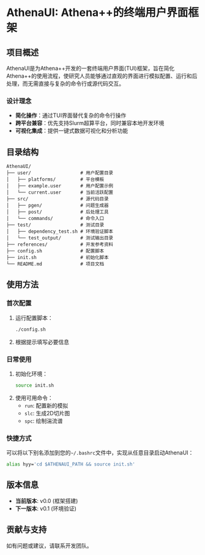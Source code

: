 # AthenaUI: Athena++的终端用户界面框架

## 项目概述

AthenaUI是为Athena++开发的一套终端用户界面(TUI)框架，旨在简化Athena++的使用流程，使研究人员能够通过直观的界面进行模拟配置、运行和后处理，而无需直接与复杂的命令行或源代码交互。

### 设计理念

- **简化操作**：通过TUI界面替代复杂的命令行操作
- **跨平台兼容**：优先支持Slurm超算平台，同时兼容本地开发环境
- **可视化集成**：提供一键式数据可视化和分析功能

## 目录结构

```
AthenaUI/
├── user/                  # 用户配置目录
│   ├── platforms/         # 平台模板
│   ├── example.user       # 用户配置示例
│   └── current.user       # 当前活跃配置
├── src/                   # 源代码目录
│   ├── pgen/              # 问题生成器
│   ├── post/              # 后处理工具
│   └── commands/          # 命令入口
├── test/                  # 测试目录
│   ├── dependency_test.sh # 环境验证脚本
│   └── test_output/       # 测试输出目录
├── references/            # 开发参考资料
├── config.sh              # 配置脚本
├── init.sh                # 初始化脚本
└── README.md              # 项目文档
```

## 使用方法

### 首次配置

1. 运行配置脚本：
   ```bash
   ./config.sh
   ```
2. 根据提示填写必要信息

### 日常使用

1. 初始化环境：
   ```bash
   source init.sh
   ```
2. 使用可用命令：
   - `run`: 配置新的模拟
   - `slc`: 生成2D切片图
   - `spc`: 绘制湍流谱

### 快捷方式

可以将以下别名添加到您的`~/.bashrc`文件中，实现从任意目录启动AthenaUI：

```bash
alias hyy='cd $ATHENAUI_PATH && source init.sh'
```

## 版本信息

- **当前版本**: v0.0 (框架搭建)
- **下一版本**: v0.1 (环境验证)

## 贡献与支持

如有问题或建议，请联系开发团队。 